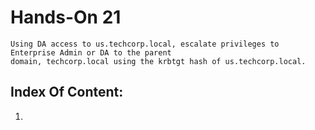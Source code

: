 # Hands-On 21
```
Using DA access to us.techcorp.local, escalate privileges to Enterprise Admin or DA to the parent
domain, techcorp.local using the krbtgt hash of us.techcorp.local.
```
## Index Of Content:

  1. []()
